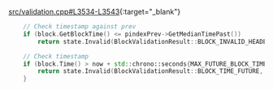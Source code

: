 [src/validation.cpp#L3534-L3543](https://github.com/pro-bitcoin/pro-bitcoin/blob/1cebb77cf68ba53092fbd26d21522a8adbfa2c2a/src/validation.cpp#L3534-L3543){:target="_blank"}
```cpp
    // Check timestamp against prev
    if (block.GetBlockTime() <= pindexPrev->GetMedianTimePast())
        return state.Invalid(BlockValidationResult::BLOCK_INVALID_HEADER, "time-too-old", "block's timestamp is too early");

    // Check timestamp
    if (block.Time() > now + std::chrono::seconds{MAX_FUTURE_BLOCK_TIME}) {
        return state.Invalid(BlockValidationResult::BLOCK_TIME_FUTURE, "time-too-new", "block timestamp too far in the future");
    }

```
